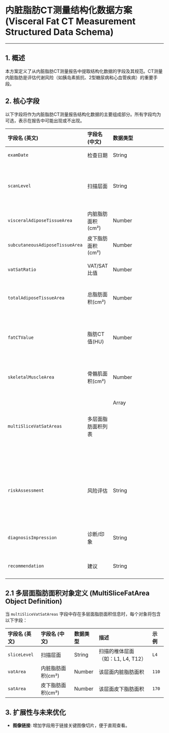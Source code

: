# 内脏脂肪CT测量结构化数据方案 (Visceral Fat CT Measurement Structured Data Schema)

---

## 1. 概述

本方案定义了从内脏脂肪CT测量报告中提取结构化数据的字段及其规范。CT测量内脏脂肪是评估代谢风险（如胰岛素抵抗、2型糖尿病和心血管疾病）的重要手段。

## 2. 核心字段

以下字段将作为内脏脂肪CT测量报告结构化数据的主要组成部分。所有字段均为可选，表示在报告中可能出现或不出现。

| 字段名 (英文)                  | 字段名 (中文)      | 数据类型       | 描述                                                                                                                            | 示例                 |
| :----------------------------- | :----------------- | :------------- | :------------------------------------------------------------------------------------------------------------------------------ | :------------------- |
| `examDate`                     | 检查日期           | String         | 进行CT扫描的日期                                                                                                                | `2025-08-15`         |
| `scanLevel`                    | 扫描层面           | String         | 进行脂肪测量的主要扫描层面。<br>**建议值**: `L4-L5椎间盘水平`, `多层扫描`                                                       | `L4-L5椎间盘水平`    |
| `visceralAdiposeTissueArea`    | 内脏脂肪面积(cm²)  | Number         | 内脏脂肪组织（VAT）的横截面积。                                                                                                 | `120`                |
| `subcutaneousAdiposeTissueArea` | 皮下脂肪面积(cm²)  | Number         | 皮下脂肪组织（SAT）的横截面积。                                                                                                 | `180`                |
| `vatSatRatio`                  | VAT/SAT比值        | Number         | 内脏脂肪面积与皮下脂肪面积的比值。                                                                                              | `0.67`               |
| `totalAdiposeTissueArea`       | 总脂肪面积(cm²)    | Number         | 总脂肪组织（VAT + SAT）的横截面积。                                                                                             | `300`                |
| `fatCTValue`                   | 脂肪CT值(HU)       | Number         | 脂肪组织的CT值（Hounsfield Unit），用于区分不同类型的脂肪。                                                                     | `-100`               |
| `skeletalMuscleArea`           | 骨骼肌面积(cm²)    | Number         | 骨骼肌的横截面积，用于评估肌肉量和肌少症。                                                                                      | `150`                |
| `multiSliceVatSatAreas`        | 多层面脂肪面积列表 | Array<Object>  | 记录多层或全身扫描的详细结果，例如不同层面的VAT/SAT面积。<br>`[见下方多层面脂肪面积对象定义]`                                   | `[见下方多层面脂肪面积对象定义]` |
| `riskAssessment`               | 风险评估           | String         | 基于内脏脂肪面积的代谢风险评估。<br>**建议值**: `低风险 (<100 cm²)`, `中风险 (100-150 cm²)`, `高风险 (>150 cm²)`                 | `中风险`             |
| `diagnosisImpression`          | 诊断/印象          | String         | 医生对内脏脂肪测量结果的综合诊断或印象。                                                                                        | `内脏脂肪堆积`       |
| `recommendation`               | 建议               | String         | 医生根据测量结果提出的建议。                                                                                                    | `建议控制体重`       |

## 2.1 多层面脂肪面积对象定义 (MultiSliceFatArea Object Definition)

当 `multiSliceVatSatAreas` 字段中存在多层面脂肪面积信息时，每个对象将包含以下字段：

| 字段名 (英文) | 字段名 (中文) | 数据类型 | 描述                                     | 示例   |
| :------------ | :------------ | :------- | :--------------------------------------- | :----- |
| `sliceLevel`  | 扫描层面      | String   | 扫描的椎体层面（如：L1, L4, T12）        | `L4`   |
| `vatArea`     | 内脏脂肪面积(cm²) | Number   | 该层面内脏脂肪面积                       | `110`  |
| `satArea`     | 皮下脂肪面积(cm²) | Number   | 该层面皮下脂肪面积                       | `170`  |

## 3. 扩展性与未来优化

-   **图像链接**: 增加字段用于链接关键图像切片，便于直观查看。